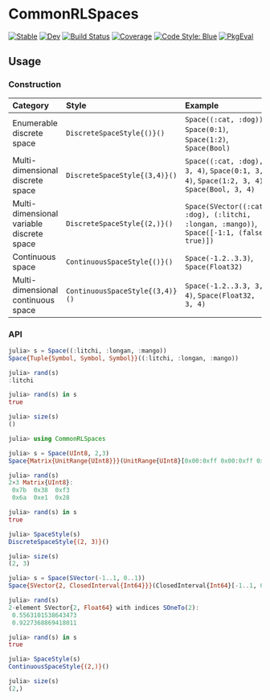 # CommonRLSpaces

[![Stable](https://img.shields.io/badge/docs-stable-blue.svg)](https://JuliaReinforcementLearning.github.io/CommonRLSpaces.jl/stable/)
[![Dev](https://img.shields.io/badge/docs-dev-blue.svg)](https://JuliaReinforcementLearning.github.io/CommonRLSpaces.jl/dev/)
[![Build Status](https://github.com/JuliaReinforcementLearning/CommonRLSpaces.jl/actions/workflows/CI.yml/badge.svg?branch=main)](https://github.com/JuliaReinforcementLearning/CommonRLSpaces.jl/actions/workflows/CI.yml?query=branch%3Amain)
[![Coverage](https://codecov.io/gh/JuliaReinforcementLearning/CommonRLSpaces.jl/branch/main/graph/badge.svg)](https://codecov.io/gh/JuliaReinforcementLearning/CommonRLSpaces.jl)
[![Code Style: Blue](https://img.shields.io/badge/code%20style-blue-4495d1.svg)](https://github.com/invenia/BlueStyle)
[![PkgEval](https://JuliaCI.github.io/NanosoldierReports/pkgeval_badges/C/CommonRLSpaces.svg)](https://JuliaCI.github.io/NanosoldierReports/pkgeval_badges/report.html)

## Usage

### Construction

|Category|Style|Example|
|:---|:----|:-----|
|Enumerable discrete space| `DiscreteSpaceStyle{()}()` | `Space((:cat, :dog))`, `Space(0:1)`, `Space(1:2)`, `Space(Bool)`|
|Multi-dimensional discrete space| `DiscreteSpaceStyle{(3,4)}()` | `Space((:cat, :dog), 3, 4)`, `Space(0:1, 3, 4)`, `Space(1:2, 3, 4)`, `Space(Bool, 3, 4)`|
|Multi-dimensional variable discrete space| `DiscreteSpaceStyle{(2,)}()` | `Space(SVector((:cat, :dog), (:litchi, :longan, :mango))`, `Space([-1:1, (false, true)])`|
|Continuous space| `ContinuousSpaceStyle{()}()` | `Space(-1.2..3.3)`, `Space(Float32)`|
|Multi-dimensional continuous space| `ContinuousSpaceStyle{(3,4)}()` | `Space(-1.2..3.3, 3, 4)`, `Space(Float32, 3, 4)`|

### API

```julia
julia> s = Space((:litchi, :longan, :mango))
Space{Tuple{Symbol, Symbol, Symbol}}((:litchi, :longan, :mango))

julia> rand(s)
:litchi

julia> rand(s) in s
true

julia> size(s)
()
```

```julia
julia> using CommonRLSpaces

julia> s = Space(UInt8, 2,3)
Space{Matrix{UnitRange{UInt8}}}(UnitRange{UInt8}[0x00:0xff 0x00:0xff 0x00:0xff; 0x00:0xff 0x00:0xff 0x00:0xff])

julia> rand(s)
2×3 Matrix{UInt8}:
 0x7b  0x38  0xf3
 0x6a  0xe1  0x28

julia> rand(s) in s
true

julia> SpaceStyle(s)
DiscreteSpaceStyle{(2, 3)}()

julia> size(s)
(2, 3)
```

```julia
julia> s = Space(SVector(-1..1, 0..1))
Space{SVector{2, ClosedInterval{Int64}}}(ClosedInterval{Int64}[-1..1, 0..1])

julia> rand(s)
2-element SVector{2, Float64} with indices SOneTo(2):
 0.5563101538643473
 0.9227368869418011

julia> rand(s) in s
true

julia> SpaceStyle(s)
ContinuousSpaceStyle{(2,)}()

julia> size(s)
(2,)
```